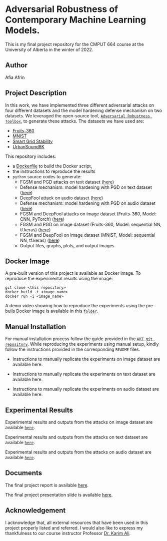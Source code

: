 # Adversarial Robustness of Contemporary Machine Learning Models.

This is my final project repository for the CMPUT 664 course at the University of Alberta in the winter of 2022. 

## Author
Afia Afrin

## Project Description

In this work, we have implemented three different adversarial attacks on four different datasets and the model hardening defense mechanism on two datasets. We leveraged the open-source tool, [`Adversarial Robustness Toolbox`](https://github.com/Trusted-AI/adversarial-robustness-toolbox), to generate these attacks. The datasets we have used are:

* [Fruits-360](https://www.kaggle.com/datasets/moltean/fruits)
* [MNIST](https://ieeexplore.ieee.org/abstract/document/6296535?casa_token=fGZ6RD4tMY0AAAAA:0JP1BDQ-5Ga4YMc2Vnlg7e5hhUC1iTMPWJW6E3EGzFDYBgYH1xfICUwDcEwUhd0JvdVHZJ3y)
* [Smart Grid Stability](https://www.kaggle.com/datasets/pcbreviglieri/smart-grid-stability)
* [UrbanSound8K](https://www.kaggle.com/datasets/chrisfilo/urbansound8k)

This repository includes:

* a [Dockerfile](https://github.com/afrin-afia/adversarial-robustness-toolbox/blob/main/Dockerfile) to build the Docker script,
* the instructions to reproduce the results
* `python` source codes to generate:
  * FGSM and PGD attacks on text dataset ([here](https://github.com/afrin-afia/adversarial-robustness-toolbox/blob/main/sgrid/src/fgsm_pgd_text_data.py))
  * Defense mechanism: model hardening with PGD on text dataset ([here](https://github.com/afrin-afia/adversarial-robustness-toolbox/blob/main/sgrid/src/model_hardening_text_data.py))
  * DeepFool attack on audio dataset ([here](https://github.com/afrin-afia/adversarial-robustness-toolbox/blob/main/urbansound/src/deepfool_audio_data_multiclass.py))
  * Defense mechanism: model hardening with PGD on audio dataset ([here](https://github.com/afrin-afia/adversarial-robustness-toolbox/blob/main/urbansound/src/model_hardening_audio_data.py))
  * FGSM and DeepFool attacks on image dataset (Fruits-360, Model: CNN, PyTorch) ([here](https://github.com/afrin-afia/adversarial-robustness-toolbox/blob/main/fruits/src/attacks_on_pytorch.py))
  * FGSM and PGD on image dataset (Fruits-360, Model: sequential NN, tf.keras) ([here](https://github.com/afrin-afia/adversarial-robustness-toolbox/blob/main/fruits/src/fruits.py))
  * FGSM and DeepFool on image dataset (MNIST, Model: sequential NN, tf.keras) ([here](https://github.com/afrin-afia/adversarial-robustness-toolbox/blob/main/fruits/src/mnist.py))
  * Output files, graphs, plots, and output images

## Docker Image
A pre-built version of this project is available as Docker image. To reproduce the experimental results using the image:
```
git clone <this repository>
docker build -t <image_name>
docker run -i <image_name>
```

A demo video showing how to reproduce the experiments using the pre-buils Docker image is available in this [`folder`](https://github.com/afrin-afia/adversarial-robustness-toolbox/tree/main/demo%20video-%20reproducing%20results). 

## Manual Installation
For manual installation process follow the guide provided in the [`ART git repository`](https://github.com/Trusted-AI/adversarial-robustness-toolbox/wiki/Get-Started#setup). While reproducing the experiments using manual setup, kindly follow the instructions provided in the corresponding `README` files. 

* Instructions to manually replicate the experiments on image dataset are available here.

* Instructions to manually replicate the experiments on text dataset are available here.

* Instructions to manually replicate the experiments on audio dataset are available here.


## Experimental Results
Experimental results and outputs from the attacks on image dataset are available [`here`](https://github.com/afrin-afia/adversarial-robustness-toolbox/tree/main/fruits/inputOutput).

Experimental results and outputs from the attacks on text dataset are available [`here`](https://github.com/afrin-afia/adversarial-robustness-toolbox/tree/main/sgrid/outs).

Experimental results and outputs from the attacks on audio dataset are available [`here`](https://github.com/afrin-afia/adversarial-robustness-toolbox/tree/main/urbansound/outs).

## Documents
The final project report is available [here]().

The final project presentation slide is available [here]().

## Acknowledgement
I acknowledge that, all external resources that have been used in this project properly listed and referred. I would also like to express my thankfulness to our course instructor Professor [Dr. Karim Ali](https://karimali.ca/). 
